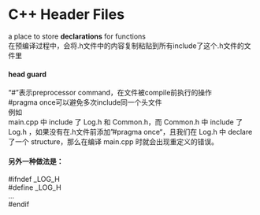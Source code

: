 # C++ Header Files  
a place to store **declarations** for functions  
在预编译过程中，会将.h文件中的内容复制粘贴到所有include了这个.h文件的文件里  

#### head guard
“#”表示preprocessor command，在文件被compile前执行的操作  
#pragma once可以避免多次include同一个头文件  
例如  
main.cpp 中 include 了 Log.h 和 Common.h，而 Common.h 中 include 了 Log.h ，如果没有在.h文件前添加”#pragma once“，且我们在 Log.h 中 declare 了一个 structure，那么在编译 main.cpp 时就会出现重定义的错误。  

#### 另外一种做法是：  
#ifndef _LOG_H  
#define _LOG_H  
...  
#endif  
